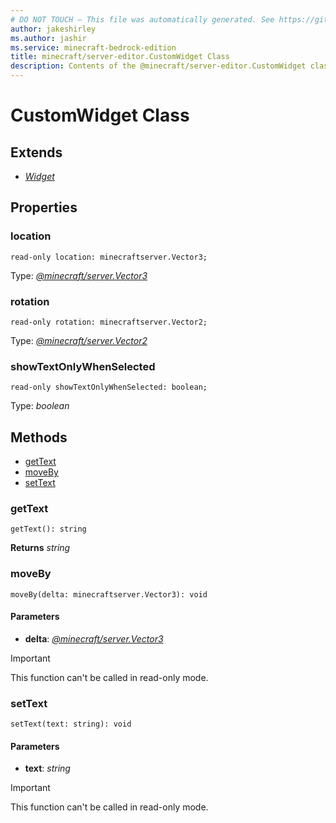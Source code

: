 ```yaml
---
# DO NOT TOUCH — This file was automatically generated. See https://github.com/mojang/minecraftapidocsgenerator to modify descriptions, examples, etc.
author: jakeshirley
ms.author: jashir
ms.service: minecraft-bedrock-edition
title: minecraft/server-editor.CustomWidget Class
description: Contents of the @minecraft/server-editor.CustomWidget class.
---
```

# CustomWidget Class

## Extends
- [*Widget*](Widget.md)

## Properties

### **location**
`read-only location: minecraftserver.Vector3;`

Type: [*@minecraft/server.Vector3*](../../minecraft/server/Vector3.md)

### **rotation**
`read-only rotation: minecraftserver.Vector2;`

Type: [*@minecraft/server.Vector2*](../../minecraft/server/Vector2.md)

### **showTextOnlyWhenSelected**
`read-only showTextOnlyWhenSelected: boolean;`

Type: *boolean*

## Methods
- [getText](#gettext)
- [moveBy](#moveby)
- [setText](#settext)

### **getText**
`
getText(): string
`

**Returns** *string*

### **moveBy**
`
moveBy(delta: minecraftserver.Vector3): void
`

#### **Parameters**
- **delta**: [*@minecraft/server.Vector3*](../../minecraft/server/Vector3.md)

> [!IMPORTANT]
> This function can't be called in read-only mode.

### **setText**
`
setText(text: string): void
`

#### **Parameters**
- **text**: *string*

> [!IMPORTANT]
> This function can't be called in read-only mode.
